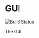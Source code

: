 # GUI

[![Build Status](https://travis-ci.org/intel-hpdd/GUI.svg?branch=master)](https://travis-ci.org/intel-hpdd/GUI)

The GUI.
